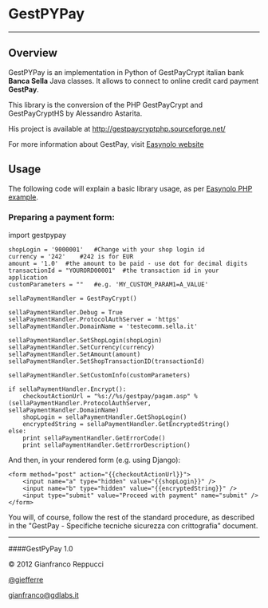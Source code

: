 GestPYPay
=========
***

## Overview

GestPYPay is an implementation in Python of GestPayCrypt italian bank **Banca Sella** Java classes. It allows to connect to online credit card payment **GestPay**.

This library is the conversion of the PHP GestPayCrypt and GestPayCryptHS by Alessandro Astarita.

His project is available at <http://gestpaycryptphp.sourceforge.net/>

For more information about GestPay, visit [Easynolo website](http://www.easynolo.it)


## Usage

The following code will explain a basic library usage, as per [Easynolo PHP example](http://service.easynolo.it/script/Php.html).

### Preparing a payment form:


  import gestpypay
	
	shopLogin = '9000001'	#Change with your shop login id
	currency = '242'	#242 is for EUR
	amount = '1.0'	#the amount to be paid - use dot for decimal digits
	transactionId = "YOURORD00001"	#the transaction id in your application
	customParameters = ""	#e.g. 'MY_CUSTOM_PARAM1=A_VALUE'
	
	sellaPaymentHandler = GestPayCrypt()
	
	sellaPaymentHandler.Debug = True
	sellaPaymentHandler.ProtocolAuthServer = 'https'
	sellaPaymentHandler.DomainName = 'testecomm.sella.it'

	sellaPaymentHandler.SetShopLogin(shopLogin)
	sellaPaymentHandler.SetCurrency(currency)
	sellaPaymentHandler.SetAmount(amount)
	sellaPaymentHandler.SetShopTransactionID(transactionId)
	
	sellaPaymentHandler.SetCustomInfo(customParameters)

	if sellaPaymentHandler.Encrypt():
		checkoutActionUrl = "%s://%s/gestpay/pagam.asp" % (sellaPaymentHandler.ProtocolAuthServer, sellaPaymentHandler.DomainName)
		shopLogin = sellaPaymentHandler.GetShopLogin()
		encryptedString = sellaPaymentHandler.GetEncryptedString()
	else:
		print sellaPaymentHandler.GetErrorCode()
		print sellaPaymentHandler.GetErrorDescription()

And then, in your rendered form (e.g. using Django):

	<form method="post" action="{{checkoutActionUrl}}">
		<input name="a" type="hidden" value="{{shopLogin}}" />
		<input name="b" type="hidden" value="{{encryptedString}}" />
		<input type="submit" value="Proceed with payment" name="submit" />
	</form>


You will, of course, follow the rest of the standard procedure, as described in the "GestPay - Specifiche tecniche sicurezza con crittografia" document.

***

####GestPyPay 1.0

&copy; 2012 Gianfranco Reppucci

[@giefferre](http://www.twitter.com/giefferre)

<gianfranco@gdlabs.it>